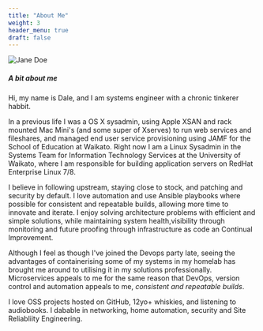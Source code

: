 ```yaml
---
title: "About Me"
weight: 3
header_menu: true
draft: false
---
```


![Jane Doe](images/10Cent.png)

##### A bit about me

Hi, my name is Dale, and I am systems engineer with a chronic tinkerer habbit.

In a previous life I was a OS X sysadmin, using Apple XSAN and rack mounted Mac Mini's (and some super of Xserves) to run web services and fileshares, and managed end user service provisioning using JAMF for the School of Education at Waikato. Right now I am a Linux Sysadmin in the Systems Team for Information Technology Services at the University of Waikato, where I am responsible for building application servers on RedHat Enterprise Linux 7/8.

I believe in following upstream, staying close to stock, and patching and security by default. I love automation and use Ansible playbooks where possible for consistent and repeatable builds, allowing more time to innovate and iterate. I enjoy solving architecture problems with efficient and simple solutions, while maintaining system health,visibility through monitoring and future proofing through infrastructure as code an Continual Improvement.

Although I feel as though I've joined the Devops party late, seeing the advantages of containerising some of my systems in my homelab has brought me around to utilising it in my solutions professionally. Microservices appeals to me for the same reason that DevOps, version control and automation appeals to me, _consistent and repeatable builds_.

I love OSS projects hosted on GitHub, 12yo+ whiskies, and listening to audiobooks. I dabable in networking, home automation, security and Site Reliabliity Engineering.
